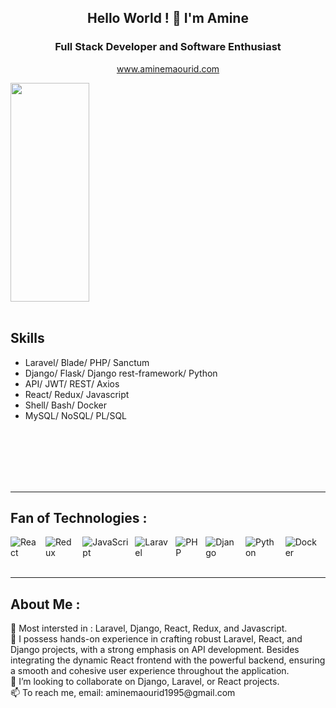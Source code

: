 <p style="display: flex-column;">
  <h2 align="center">Hello World ! 👋 I'm Amine</h2>
  <h3 align="center">Full Stack Developer and Software Enthusiast</h3>
  <p align="center"><a href="https://aminemaourid.com/" target="_blank">www.aminemaourid.com</a></p>
</p>


<div style="display: flex;">
  <div style="flex: 1;">
    <img align="left" width="50%" height="350" src="https://github-readme-stats.vercel.app/api/top-langs/?username=amineenim&size_weight=0&count_weight=1&langs_count=10&hide=css,html&layout=donut">
  </div>
</div>
<br>

<div style="display : flex, flex-direction:column">
  <h2>Skills</h2>
  <ul>
    <li> Laravel/ Blade/ PHP/ Sanctum </li>
    <li> Django/ Flask/ Django rest-framework/ Python </li>
    <li> API/ JWT/ REST/ Axios </li>
    <li> React/ Redux/ Javascript </li>
    <li> Shell/ Bash/ Docker </li>
    <li> MySQL/ NoSQL/ PL/SQL
  </ul>
</div>
<br>
<br>
<br>
<br>
<br>
<hr>

## Fan of Technologies : 
<div style="display: flex; justify-content: space-between; width: 100%;">
  <img src="https://img.shields.io/badge/-React-61DAFB?logo=react&logoColor=white&style=flat" alt="React" style="margin-right: 10px;">
  <img src="https://img.shields.io/badge/-Redux-764ABC?logo=redux&logoColor=white&style=flat" alt="Redux" style="margin-right: 10px;">
  <img src="https://img.shields.io/badge/-JavaScript-F7DF1E?logo=javascript&logoColor=black&style=flat" alt="JavaScript" style="margin-right: 10px;">
  <img src="https://img.shields.io/badge/-Laravel-FF2D20?logo=laravel&logoColor=white&style=flat" alt="Laravel" style="margin-right: 10px;">
  <img src="https://img.shields.io/badge/-PHP-777BB4?logo=php&logoColor=white&style=flat" alt="PHP" style="margin-right: 10px;">
  <img src="https://img.shields.io/badge/-Django-092E20?logo=django&logoColor=white&style=flat" alt="Django" style="margin-right: 10px;">
  <img src="https://img.shields.io/badge/-Python-3776AB?logo=python&logoColor=white&style=flat" alt="Python" style="margin-right: 10px;">
  <img src="https://img.shields.io/badge/-Docker-2496ED?logo=docker&logoColor=white&style=flat" alt="Docker" style="margin-right: 10px;">
</div>

<br>
<hr>
<h2>About Me :</h2>
<ul style="list-style: none; padding: 0;">
  <li>🚀 Most intersted in : Laravel, Django, React, Redux, and Javascript.</li>
  <li>🔨 I possess hands-on experience in crafting robust Laravel, React, and Django projects, with a strong emphasis on API development. Besides integrating the   dynamic React frontend with the powerful backend, ensuring a smooth and cohesive user experience throughout the application.</li>
  <li>💞️ I’m looking to collaborate on Django, Laravel, or React projects.</li>
  <li>📫 To reach me, email: aminemaourid1995@gmail.com</li>
</ul>

 









